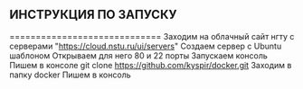 ## ИНСТРУКЦИЯ ПО ЗАПУСКУ
=============================
Заходим на облачный сайт нгту c серверами "https://cloud.nstu.ru/ui/servers"
Создаем сервер с Ubuntu шаблоном
Открываем для него 80 и 22 порты
Запускаем консоль
Пишем в консоле git clone https://github.com/kyspir/docker.git
Заходим в папку docker
Пишем в консоль 
